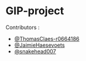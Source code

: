 # GIP-project

Contributors : 

- [@ThomasClaes-r0664186](https://github.com/ThomasClaes-r0664186)
- [@JaimieHaesevoets](https://github.com/JaimieHaesevoets)
- [@snakehead007](https://github.com/snakehead007)
